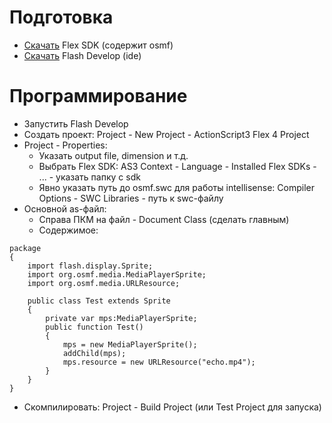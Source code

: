 # Подготовка #

  * [Скачать](http://www.adobe.com/devnet/flex/flex-sdk-download.html) Flex SDK (содержит osmf)
  * [Скачать](http://www.flashdevelop.org/) Flash Develop (ide)

# Программирование #

  * Запустить Flash Develop
  * Создать проект: Project - New Project - ActionScript3 Flex 4 Project
  * Project - Properties:
    * Указать output file, dimension и т.д.
    * Выбрать Flex SDK: AS3 Context - Language - Installed Flex SDKs - ... - указать папку с sdk
    * Явно указать путь до osmf.swc для работы intellisense: Compiler Options - SWC Libraries - путь к swc-файлу
  * Основной as-файл:
    * Справа ПКМ на файл - Document Class (сделать главным)
    * Содержимое:
```
package
{
	import flash.display.Sprite;
	import org.osmf.media.MediaPlayerSprite;
	import org.osmf.media.URLResource;
		
	public class Test extends Sprite
	{
		private var mps:MediaPlayerSprite;
		public function Test()
		{
			mps = new MediaPlayerSprite();
			addChild(mps);
			mps.resource = new URLResource("echo.mp4");
		}
	}
}
```
  * Скомпилировать: Project - Build Project (или Test Project для запуска)